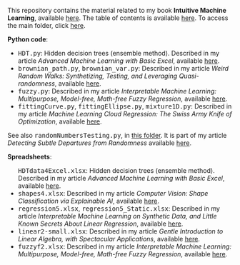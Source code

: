 This repository contains the material related to my book <b>Intuitive Machine Learning</b>, available <a href="https://mltechniques.com/product/intuitive-machine-learning/">here</a>. The table of contents is available <a href="https://github.com/VincentGranville/Machine-Learning/blob/main/MLbook-extract.pdf">here</a>. To access the main folder, click <a href="https://github.com/VincentGranville/Machine-Learning">here</a>.

<b>Python code</b>:

<ul>
  <li> <kbd>HDT.py</kbd>: Hidden decision trees (ensemble method). Described in my article <em>Advanced Machine Learning with Basic Excel</em>, available <a href="https://mltechniques.com/2022/09/11/advanced-machine-learning-with-basic-excel/">here</a>.</li>
  <li> <kbd>brownian_path.py</kbd>, <kbd>brownian_var.py</kbd>: Described in my article <em>Weird Random Walks: Synthetizing, Testing, and Leveraging Quasi-randomness</em>, available <a href="https://mltechniques.com/2022/08/11/weird-random-walks-synthetizing-testing-and-leveraging-quasi-randomness/">here</a>. </li>
  <li> <kbd>fuzzy.py</kbd>: Described in my article <em>Interpretable Machine Learning: Multipurpose, Model-free, Math-free Fuzzy Regression</em>, available <a href="https://mltechniques.com/2022/05/22/fuzzy-regression-a-generic-model-free-math-free-machine-learning-technique/">here</a>. </li>
  <li> <kbd>fittingCurve.py</kbd>, <kbd>fittingEllipse.py</kbd>, <kbd>mixture1D.py</kbd>: Described in my article <em>Machine Learning Cloud Regression: The Swiss Army Knife of Optimization</em>, available <a href="https://mltechniques.com/2022/08/25/machine-learning-cloud-regression-the-swiss-army-knife-of-optimization/">here</a>.</li>
</ul>

See also <kbd>randomNumbersTesting.py</kbd>, in <a href="https://github.com/VincentGranville/Experimental-Math-Number-Theory/tree/main/Source-Code">this folder</a>. It is part of my article <em>Detecting Subtle Departures from Randomness
</em> available <a href="https://mltechniques.com/2022/07/23/detecting-subtle-departures-from-randomness/">here</a>. 

<b>Spreadsheets</b>: 

<ul>
  <kbd>HDTdata4Excel.xlsx</kbd>: Hidden decision trees (ensemble method). Described in my article <em>Advanced Machine Learning with Basic Excel</em>, available <a href="https://mltechniques.com/2022/09/11/advanced-machine-learning-with-basic-excel/">here</a>.</li>
  <li> <kbd>shapes4.xlsx</kbd>: Described in my article <em>Computer Vision: Shape Classification via Explainable AI</em>, available <a href="https://mltechniques.com/2022/04/20/computer-vision-shape-classification-via-explainable-ai/">here</a>.</li>
  <li> <kbd>regression5.xlsx</kbd>, <kbd>regression5_Static.xlsx</kbd>: Described in my article <em>Interpretable Machine Learning on Synthetic Data, and Little Known Secrets About Linear Regression</em>, available   <a href="https://mltechniques.com/2022/05/07/little-known-secrets-about-interpretable-machine-learning-on-synthetic-data/">here</a>.</li>
  <li> <kbd>linear2-small.xlsx</kbd>: Described in my article <em>Gentle Introduction to Linear Algebra, with Spectacular Applications</em>, available <a href="https://mltechniques.com/2022/05/31/gentle-introduction-to-linear-algebra-with-spectacular-applications/">here</a>.</li>
  <li> <kbd>fuzzyf2.xlsx</kbd>: Described in my article <em>Interpretable Machine Learning: Multipurpose, Model-free, Math-free Fuzzy Regression</em>, available <a href="https://mltechniques.com/2022/05/22/fuzzy-regression-a-generic-model-free-math-free-machine-learning-technique/">here</a>.<br>
   </li>
</ul>


